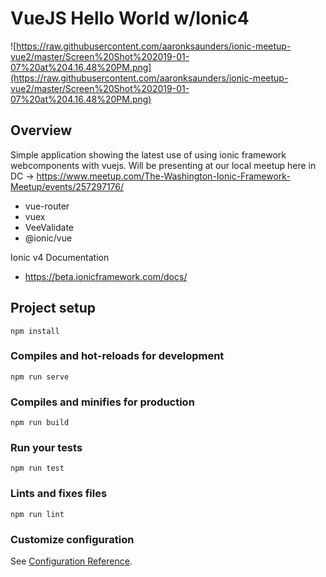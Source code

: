 # VueJS Hello World w/Ionic4
![https://raw.githubusercontent.com/aaronksaunders/ionic-meetup-vue2/master/Screen%20Shot%202019-01-07%20at%204.16.48%20PM.png](https://raw.githubusercontent.com/aaronksaunders/ionic-meetup-vue2/master/Screen%20Shot%202019-01-07%20at%204.16.48%20PM.png)

## Overview
Simple application showing the latest use of using ionic framework webcomponents with vuejs. Will be presenting at our local meetup here in DC -> https://www.meetup.com/The-Washington-Ionic-Framework-Meetup/events/257297176/

- vue-router
- vuex
- VeeValidate
- @ionic/vue

Ionic v4 Documentation
- https://beta.ionicframework.com/docs/

## Project setup
```
npm install
```

### Compiles and hot-reloads for development
```
npm run serve
```

### Compiles and minifies for production
```
npm run build
```

### Run your tests
```
npm run test
```

### Lints and fixes files
```
npm run lint
```

### Customize configuration
See [Configuration Reference](https://cli.vuejs.org/config/).
